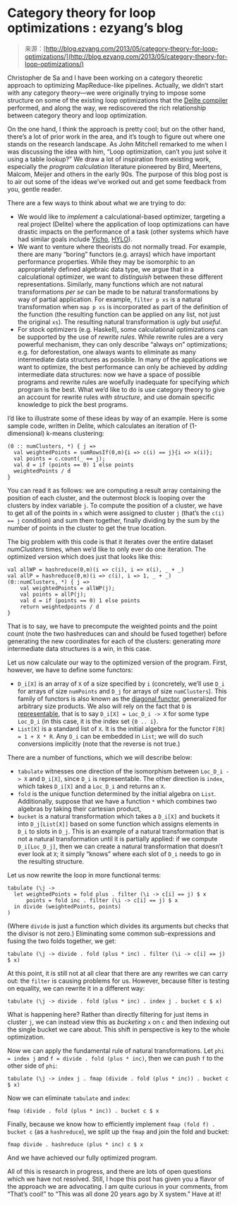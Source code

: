 <!--yml
category: 未分类
date: 2024-07-01 18:17:21
-->

# Category theory for loop optimizations : ezyang’s blog

> 来源：[http://blog.ezyang.com/2013/05/category-theory-for-loop-optimizations/](http://blog.ezyang.com/2013/05/category-theory-for-loop-optimizations/)

Christopher de Sa and I have been working on a category theoretic approach to optimizing MapReduce-like pipelines. Actually, we didn’t start with any category theory—we were originally trying to impose some structure on some of the existing loop optimizations that the [Delite compiler](http://stanford-ppl.github.io/Delite/) performed, and along the way, we rediscovered the rich relationship between category theory and loop optimization.

On the one hand, I think the approach is pretty cool; but on the other hand, there’s a lot of prior work in the area, and it’s tough to figure out where one stands on the research landscape. As John Mitchell remarked to me when I was discussing the idea with him, “Loop optimization, can’t you just solve it using a table lookup?” We draw a lot of inspiration from existing work, especially the *program calculation* literature pioneered by Bird, Meertens, Malcom, Meijer and others in the early 90s. The purpose of this blog post is to air out some of the ideas we’ve worked out and get some feedback from you, gentle reader.

There are a few ways to think about what we are trying to do:

*   We would like to *implement* a calculational-based optimizer, targeting a real project (Delite) where the application of loop optimizations can have drastic impacts on the performance of a task (other systems which have had similar goals include [Yicho](http://takeichi.ipl-lab.org/yicho/doc/Yicho.html), [HYLO](http://lecture.ecc.u-tokyo.ac.jp/~uonoue/hylo/)).
*   We want to venture where theorists do not normally tread. For example, there are many “boring” functors (e.g. arrays) which have important performance properties. While they may be isomorphic to an appropriately defined algebraic data type, we argue that in a calculational optimizer, we want to *distinguish* between these different representations. Similarly, many functions which are not natural transformations *per se* can be made to be natural transformations by way of partial application. For example, `filter p xs` is a natural transformation when `map p xs` is incorporated as part of the definition of the function (the resulting function can be applied on any list, not just the original `xs`). The resulting natural transformation is *ugly* but *useful*.
*   For stock optimizers (e.g. Haskell), some calculational optimizations can be supported by the use of *rewrite rules*. While rewrite rules are a very powerful mechanism, they can only describe “always on” optimizations; e.g. for deforestation, one always wants to eliminate as many intermediate data structures as possible. In many of the applications we want to optimize, the best performance can only be achieved by *adding* intermediate data structures: now we have a space of possible programs and rewrite rules are woefully inadequate for specifying *which* program is the best. What we’d like to do is use category theory to give an account for rewrite rules *with structure*, and use domain specific knowledge to pick the best programs.

I’d like to illustrate some of these ideas by way of an example. Here is some sample code, written in Delite, which calculates an iteration of (1-dimensional) k-means clustering:

```
(0 :: numClusters, *) { j =>
  val weightedPoints = sumRowsIf(0,m){i => c(i) == j}{i => x(i)};
  val points = c.count(_ == j);
  val d = if (points == 0) 1 else points
  weightedPoints / d
}

```

You can read it as follows: we are computing a result array containing the position of each cluster, and the outermost block is looping over the clusters by index variable `j`. To compute the position of a cluster, we have to get all of the points in `x` which were assigned to cluster `j` (that’s the `c(i) == j` condition) and sum them together, finally dividing by the sum by the number of points in the cluster to get the true location.

The big problem with this code is that it iterates over the entire dataset *numClusters* times, when we’d like to only ever do one iteration. The optimized version which does just that looks like this:

```
val allWP = hashreduce(0,m)(i => c(i), i => x(i), _ + _)
val allP = hashreduce(0,m)(i => c(i), i => 1, _ + _)
(0::numClusters, *) { j =>
    val weightedPoints = allWP(j);
    val points = allP(j);
    val d = if (points == 0) 1 else points
    return weightedpoints / d
}

```

That is to say, we have to precompute the weighted points and the point count (note the two hashreduces can and should be fused together) before generating the new coordinates for each of the clusters: generating *more* intermediate data structures is a win, in this case.

Let us now calculate our way to the optimized version of the program. First, however, we have to define some functors:

*   `D_i[X]` is an array of `X` of a size specified by `i` (concretely, we’ll use `D_i` for arrays of size `numPoints` and `D_j` for arrays of size `numClusters`). This family of functors is also known as the [diagonal functor](http://en.wikipedia.org/wiki/Diagonal_functor), generalized for arbitrary size products. We also will rely on the fact that `D` is [representable](http://stackoverflow.com/questions/12963733/writing-cojoin-or-cobind-for-n-dimensional-grid-type), that is to say `D_i[X] = Loc_D_i -> X` for some type `Loc_D_i` (in this case, it is the index set `{0 .. i}`.
*   `List[X]` is a standard list of `X`. It is the initial algebra for the functor `F[R] = 1 + X * R`. Any `D_i` can be embedded in `List`; we will do such conversions implicitly (note that the reverse is not true.)

There are a number of functions, which we will describe below:

*   `tabulate` witnesses one direction of the isomorphism between `Loc_D_i -> X` and `D_i[X]`, since `D_i` is representable. The other direction is `index`, which takes `D_i[X]` and a `Loc_D_i` and returns an `X`.
*   `fold` is the unique function determined by the initial algebra on `List`. Additionally, suppose that we have a function `*` which combines two algebras by taking their cartesian product,
*   `bucket` is a natural transformation which takes a `D_i[X]` and buckets it into `D_j[List[X]]` based on some function which assigns elements in `D_i` to slots in `D_j`. This is an example of a natural transformation that is not a natural transformation until it is partially applied: if we compute `D_i[Loc_D_j]`, then we can create a natural transformation that doesn’t ever look at `X`; it simply “knows” where each slot of `D_i` needs to go in the resulting structure.

Let us now rewrite the loop in more functional terms:

```
tabulate (\j ->
  let weightedPoints = fold plus . filter (\i -> c[i] == j) $ x
      points = fold inc . filter (\i -> c[i] == j) $ x
  in divide (weightedPoints, points)
)

```

(Where `divide` is just a function which divides its arguments but checks that the divisor is not zero.) Eliminating some common sub-expressions and fusing the two folds together, we get:

```
tabulate (\j -> divide . fold (plus * inc) . filter (\i -> c[i] == j) $ x)

```

At this point, it is still not at all clear that there are any rewrites we can carry out: the `filter` is causing problems for us. However, because filter is testing on equality, we can rewrite it in a different way:

```
tabulate (\j -> divide . fold (plus * inc) . index j . bucket c $ x)

```

What is happening here? Rather than directly filtering for just items in cluster `j`, we can instead view this as *bucketing* `x` on `c` and then indexing out the single bucket we care about. This shift in perspective is key to the whole optimization.

Now we can apply the fundamental rule of natural transformations. Let `phi = index j` and `f = divide . fold (plus * inc)`, then we can push `f` to the other side of `phi`:

```
tabulate (\j -> index j . fmap (divide . fold (plus * inc)) . bucket c $ x)

```

Now we can eliminate `tabulate` and `index`:

```
fmap (divide . fold (plus * inc)) . bucket c $ x

```

Finally, because we know how to efficiently implement `fmap (fold f) . bucket c` (as a `hashreduce`), we split up the `fmap` and join the fold and bucket:

```
fmap divide . hashreduce (plus * inc) c $ x

```

And we have achieved our fully optimized program.

All of this is research in progress, and there are lots of open questions which we have not resolved. Still, I hope this post has given you a flavor of the approach we are advocating. I am quite curious in your comments, from “That’s cool!” to “This was all done 20 years ago by X system.” Have at it!